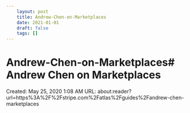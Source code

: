 ```yaml
---
 	layout: post
 	title: Andrew-Chen-on-Marketplaces
 	date: 2021-01-01
 	draft: false
 	tags: []
---
```


# Andrew-Chen-on-Marketplaces# Andrew Chen on Marketplaces
Created: May 25, 2020 1:08 AM
URL: about:reader?url=https%3A%2F%2Fstripe.com%2Fatlas%2Fguides%2Fandrew-chen-marketplaces
